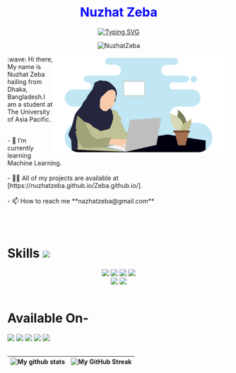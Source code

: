 <p align="center">
  <h1 align="center" style="color:blue"> Nuzhat Zeba </h1>
</p>

<p align="center">
<a href="https://github.com/Nuzhatzeba">
<a href="https://github.com/Nuzhatzeba"><img src="https://readme-typing-svg.demolab.com?font=Fira+Code&pause=1000&width=435&lines=Student;Passionate+Programmer;Backend+Web+Developer;Motivated;Love+to+read+" alt="Typing SVG" /></a></a>
</p>

<p align="center"> <img src="https://komarev.com/ghpvc/?username=Nuzhatzeba" alt="NuzhatZeba"/> </p>
<img alter = "coding" align = "right" width = "400" src = "gif1.png" >
:wave: Hi there, My name is Nuzhat Zeba hailing from Dhaka, Bangladesh.I am a student at The University of Asia Pacific.
<br><br><p>- 🌱 I’m currently learning Machine Learning.<br><br>
- 👨‍💻 All of my projects are available at [https://nuzhatzeba.github.io/Zeba.github.io/].<br><br>
- 📫 How to reach me **nazhatzeba@gmail.com**<br>
 </p><br><br>



# Skills <img src='https://user-images.githubusercontent.com/74038190/206662607-d9e7591e-bbf9-42f9-9386-29efc927bc16.gif' width="40"> 
<div align="center">
  
  
  <img src="https://img.shields.io/badge/C-00599C?style=for-the-badge&logo=c&logoColor=white"/>
  <img src="https://img.shields.io/badge/C%2B%2B-00599C?style=for-the-badge&logo=c%2B%2B&logoColor=white"/>
  <img src="https://img.shields.io/badge/Python-3776AB?style=for-the-badge&logo=Python&logoColor=white"/>
  <img src="https://img.shields.io/badge/JAVA-00C7B7?style=for-the-badge&logo=java&logoColor=white"/></i>
  <br>
  <img src="https://img.shields.io/badge/Django-000000?style=for-the-badge&logo=django&logoColor=white"/>
  <img src="https://img.shields.io/badge/GitHub-000000?style=for-the-badge&logo=github&logoColor=white"/>

  
</div><br>

<h1>Available On-</h1>
<a href="https://www.linkedin.com/in/nuzhat-zeba-9b541a253/"><img src="https://img.shields.io/badge/LinkedIn-0077B5?style=for-the-badge&logo=linkedin&logoColor=white" /></a>
<a href="mailto: nazhatzeba@gmail.com"><img src="https://img.shields.io/badge/Gmail-D14836?style=for-the-badge&logo=gmail&logoColor=white" /></a>
<a href="https://github.com/Nuzhatzeba"><img src="https://img.shields.io/badge/WebSite-100000?style=for-the-badge&logo=github&logoColor=white" /></a> 
<a href=""><img src="https://img.shields.io/badge/ResearchGate-1877F2?style=for-the-badge&logo=researchGate&logoColor=white" /></a> 
<a href="https://www.kaggle.com/nuzhatzeba"><img src="https://img.shields.io/badge/Kaggle-0077B5?style=for-the-badge&logo=Kaggle&logoColor=white" /></a><br><br>


<div>

| ![My github stats](https://github-readme-stats.vercel.app/api?username=Nuzhatzeba&show_icons=true&theme=tokyonight&count_private=true) | ![My GitHub Streak](https://github-readme-streak-stats.herokuapp.com/?user=Nuzhatzeba&theme=tokyonight) |
| -- | -- |

</div>
